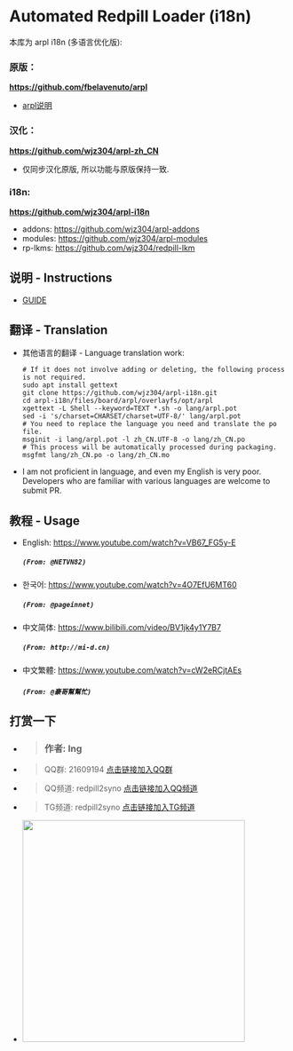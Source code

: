 # Automated Redpill Loader (i18n)

本库为 arpl i18n (多语言优化版): 

### 原版：
<b>https://github.com/fbelavenuto/arpl</b>
* [arpl说明](https://github.com/fbelavenuto/arpl/blob/main/README.md)

### 汉化：
<b>https://github.com/wjz304/arpl-zh_CN</b>
* 仅同步汉化原版, 所以功能与原版保持一致.

### i18n: 
<b>https://github.com/wjz304/arpl-i18n</b>
* addons: https://github.com/wjz304/arpl-addons
* modules: https://github.com/wjz304/arpl-modules
* rp-lkms: https://github.com/wjz304/redpill-lkm

## 说明 - Instructions
* [GUIDE](./guide.md)
 

## 翻译 - Translation
* 其他语言的翻译 - Language translation work:
    ```shell
    # If it does not involve adding or deleting, the following process is not required.
    sudo apt install gettext
    git clone https://github.com/wjz304/arpl-i18n.git
    cd arpl-i18n/files/board/arpl/overlayfs/opt/arpl
    xgettext -L Shell --keyword=TEXT *.sh -o lang/arpl.pot
    sed -i 's/charset=CHARSET/charset=UTF-8/' lang/arpl.pot
    # You need to replace the language you need and translate the po file.
    msginit -i lang/arpl.pot -l zh_CN.UTF-8 -o lang/zh_CN.po
    # This process will be automatically processed during packaging.
    msgfmt lang/zh_CN.po -o lang/zh_CN.mo
    ```
* I am not proficient in language, and even my English is very poor. 
  Developers who are familiar with various languages are welcome to submit PR.


## 教程 - Usage 
* English: https://www.youtube.com/watch?v=VB67_FG5y-E
    ##### `(From: @NETVN82)`
* 한국어: https://www.youtube.com/watch?v=4O7EfU6MT60
    ##### `(From: @pageinnet)`
* 中文简体: https://www.bilibili.com/video/BV1jk4y1Y7B7  
    ##### `(From: http://mi-d.cn)`
* 中文繁體: https://www.youtube.com/watch?v=cW2eRCjtAEs
    ##### `(From: @豪哥幫幫忙)`


## 打赏一下
* > ### 作者: Ing  
* > QQ群: 21609194 [点击链接加入QQ群](https://qm.qq.com/cgi-bin/qm/qr?k=z5O89os88QEKXCbz-0gwtEz1AeQiCwk3)
* > QQ频道: redpill2syno [点击链接加入QQ频道](https://pd.qq.com/s/5nmli9qgn)
* > TG频道: redpill2syno [点击链接加入TG频道](https://t.me/redpill2syno)
* <img src="https://raw.githubusercontent.com/wjz304/wjz304/master/my/20220908134226.jpg" width="400">



